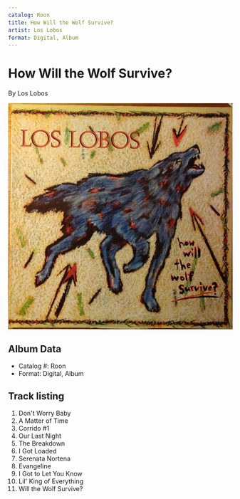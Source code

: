 ```yaml
---
catalog: Roon
title: How Will the Wolf Survive?
artist: Los Lobos
format: Digital, Album
---
```


# How Will the Wolf Survive?

By Los Lobos

![](../../assets/albumcovers/Los_Lobos-How_Will_the_Wolf_Survive.png)

## Album Data

- Catalog #: Roon
- Format: Digital, Album


## Track listing


1. Don't Worry Baby
2. A Matter of Time
3. Corrido #1
4. Our Last Night
5. The Breakdown
6. I Got Loaded
7. Serenata Nortena
8. Evangeline
9. I Got to Let You Know
10. Lil' King of Everything
11. Will the Wolf Survive?

